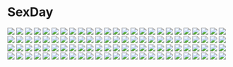 # SexDay
![](https://konachan.com/image/769254d9bcc21d5262b241f17c464df8/Konachan.com%20-%20142525%20blonde_hair%20brown_hair%20gloves%20green_eyes%20headdress%20idolmaster%20kamiya_nao%20long_hair%20microphone%20red_eyes%20ribbons%20sei2makoto%20skirt%20yellow_eyes.jpg)
![](https://konachan.com/jpeg/caa963913f9a0a4543f70c60f1dfb1d0/Konachan.com%20-%2030017%20amaduyu_tatsuki%20aquaplus%20kawata_hisashi%20leaf%20mitsumi_misato%20to_heart%20to_heart_2.jpg)
![](https://konachan.com/image/28f3f29fe84996d4c3e048ff5fb857bd/Konachan.com%20-%2055554%20akiyama_mio%20hirasawa_yui%20k-on%21%20kotobuki_tsumugi%20nakano_azusa%20tainaka_ritsu.jpg)
![](https://konachan.com/jpeg/85201364dc3e66c10de73eca5999cf91/Konachan.com%20-%20145238%20bed%20blush%20breasts%20brown_eyes%20fingering%20game_cg%20long_hair%20mutou_kurihito%20navel%20nipples%20panties%20pink_hair%20sena_miyuki%20sphere%20topless%20underwear%20wet.jpg)
![](https://konachan.com/jpeg/0a52d548c1f7b8a4b319d7568eda7ca5/Konachan.com%20-%20124568%20animal_ears%20blonde_hair%20foxgirl%20green_eyes%20japanese_clothes%20long_hair%20miko%20nibiiro_shizuka%20original%20tail.jpg)
![](https://konachan.com/image/ded0985d4469713aa471974717609f1a/Konachan.com%20-%20221274%20bou_nin%20breasts%20brown_eyes%20cleavage%20food%20glasses%20gray_hair%20long_hair%20original%20pocky.jpg)
![](https://konachan.com/jpeg/dafcf8e461a16ff0779794e296de0baa/Konachan.com%20-%2037877%20belle%20fue%20katahane%20white.jpg)
![](https://konachan.com/image/07b27799957b98d668e946f5eb8b6730/Konachan.com%20-%209842%20animal_ears%20bell%20blue_eyes%20blue_hair%20catgirl%20feathers%20panties%20ribbons%20sakurazawa_izumi%20thighhighs%20underwear%20wink.jpg)
![](https://konachan.com/image/30a2df14b050ec5ca5a41affd5747434/Konachan.com%20-%2071273%20all_male%20gokudera_hayato%20hibari_kyouya%20katekyou_hitman_reborn%20male%20rokudou_mukuro%20sasagawa_ryohei%20sawada_tsunayoshi%20yamamoto_takeshi.jpg)
![](https://konachan.com/image/0b049c04a85ac28aee2bb2b93ec1c2c8/Konachan.com%20-%20183257%202girls%20censored%20couch%20fingering%20gloves%20jjune%20open_shirt%20purple_eyes%20pussy_juice%20short_hair%20spread_legs%20thighhighs%20tie%20yellow_eyes%20yuri.jpg)
![](https://konachan.com/jpeg/ef6bbe485e21a8b62be046fba4f9d7e7/Konachan.com%20-%20145222%20animal_ears%20blonde_hair%20loli%20long_hair%20original%20school_swimsuit%20swimsuit%20thighhighs%20tinkerbell%20tinkle.jpg)
![](https://konachan.com/image/9f2352f4e61f793f4804b352d44399ae/Konachan.com%20-%20256701%20animal%20ball%20barefoot%20beach%20bikini%20breasts%20brown_hair%20cleavage%20clouds%20crab%20green_eyes%20long_hair%20mamemena%20navel%20popsicle%20sky%20swimsuit%20water.jpg)
![](https://konachan.com/image/21603375b98b950233cd4285b1f4f726/Konachan.com%20-%20289121%20animal_ears%20bicolored_eyes%20bow%20bra%20catgirl%20gei_daipf%20hat%20long_hair%20original%20panties%20ponytail%20shirt%20tail%20thighhighs%20underwear%20white_hair.jpg)
![](https://konachan.com/image/67836734a621182f422c28f0ce657793/Konachan.com%20-%20242079%202girls%20black_hair%20itachi_kanade%20original%20pink_eyes%20school_uniform%20see_through%20short_hair%20skirt%20underwater%20water.jpg)
![](https://konachan.com/image/6c87ad7bcd43515053afd71bfe2705db/Konachan.com%20-%2028743%20princess_frontier%20senomoto_hisashi%20thighhighs.jpg)
![](https://konachan.com/jpeg/e5d8fde10fb22643b24f26c819565812/Konachan.com%20-%20200574%20building%20cape%20city%20fire%20kazenokaze%20long_hair%20necklace%20night%20red_eyes%20red_hair%20school_uniform%20shana%20sword%20thighhighs%20weapon%20zettai_ryouiki.jpg)
![](https://konachan.com/image/08c8a8df24f46b7ee7890e3a1a293bce/Konachan.com%20-%20173489%20ass%20breasts%20demon%20fang%20horns%20long_hair%20original%20paparins%20tattoo%20weapon%20white_hair%20yellow_eyes.jpg)
![](https://konachan.com/jpeg/cacfaca38117055cb4be169bbfa97d4b/Konachan.com%20-%20249717%20hatsune_miku%20long_hair%20narami%20twintails%20vocaloid.jpg)
![](https://konachan.com/jpeg/f3e958bf48fa0632eb7926d17d6911a7/Konachan.com%20-%20186934%20breasts%20cleavage%20erect_nipples%20original%20panties%20purple_hair%20red_eyes%20third-party_edit%20underwear%20watarui%20white.jpg)
![](https://konachan.com/image/201e9dacb76a6f9fd0a86c20f07f759d/Konachan.com%20-%2077310%20angel_beats%21%20bicolored_eyes%20tachibana_kanade.jpg)
![](https://konachan.com/image/ef51e40c207d56003b154ba0f8e2f389/Konachan.com%20-%20292327%20anthropomorphism%20azur_lane%20drink%20enterprise_%28azur_lane%29%20hat%20kana616%20long_hair%20purple_eyes%20shorts%20sunglasses%20watermark%20white_hair.jpg)
![](https://konachan.com/image/a3057ebb049e7fc19eb063c70912c1a5/Konachan.com%20-%2020831%20blue_eyes%20blush%20bra%20braids%20brown_eyes%20brown_hair%20garter_belt%20girls_museum%20green_eyes%20green_hair%20navel%20panties%20pink_hair%20stockings%20underwear%20wink.jpg)
![](https://konachan.com/jpeg/b6b7d3858d8151f3552472a3998c6418/Konachan.com%20-%20200583%20animal_ears%20blue_eyes%20blue_hair%20horns%20long_hair%20original%20water%20yellow_eyes%20yunar.jpg)
![](https://konachan.com/image/eef271ca38a132aee788e1de516db7ae/Konachan.com%20-%2080737%20akiyama_mio%20bikini%20hirasawa_yui%20k-on%21%20kotobuki_tsumugi%20nakano_azusa%20rakuhei%20swimsuit%20tainaka_ritsu%20water%20wet.jpg)
![](https://konachan.com/image/0e3d14ad298d12e5124518c88532a3fa/Konachan.com%20-%20102334%20ass%20axanael%20blush%20brown_hair%20game_cg%20nitroplus%20panties%20purple_eyes%20short_hair%20tsuji_santa%20underwear%20watanuki_fuuri.jpg)
![](https://konachan.com/jpeg/2946b1f97ddc6ebd810f8523e44d3434/Konachan.com%20-%2062381%20breasts%20nopan%20open_shirt%20tagme%20thighhighs%20tomose_shunsaku.jpg)
![](https://konachan.com/image/23152ad3b2daf193008c337f5bacd71e/Konachan.com%20-%20302340%20ass%20bell%20bow%20breasts%20cherry%20drink%20food%20fruit%20headdress%20long_hair%20maid%20nipples%20original%20panties%20petals%20pussy%20red_eyes%20ribbons%20underwear%20waitress%20wink.jpg)
![](https://konachan.com/image/c8d986a1b5299222a151ca6bd16aa896/Konachan.com%20-%2048079%20ayanami_rei%20fukano_youichi%20gothic%20ikari_shinji%20neon_genesis_evangelion%20signed%20soryu_asuka_langley%20watermark.jpg)
![](https://konachan.com/jpeg/7bc216fd6ed5a2b4fc1d9968fbb33575/Konachan.com%20-%20303488%20anthropomorphism%20anus%20ass%20blush%20elbow_gloves%20gloves%20ipuusan_%28pestxsan%29%20kantai_collection%20long_hair%20panties%20skirt%20thighhighs%20underwear.jpg)
![](https://konachan.com/image/46e00c9dfa81db3742b73c0415efcbaf/Konachan.com%20-%2025483%20all_male%20male%20naruto%20uzumaki_naruto.jpg)
![](https://konachan.com/jpeg/f94906dc087939db996fc99aa69b70df/Konachan.com%20-%20278059%20anthropomorphism%20ass%20blonde_hair%20blush%20braids%20breasts%20etsunami_kumita%20long_hair%20no_bra%20panties%20pantyhose%20ponytail%20red_eyes%20topless%20underwear.jpg)
![](https://konachan.com/jpeg/3902816fd7cda30b73f79a6a23331b0f/Konachan.com%20-%2078394%20megurine_luka%20sky%20tears%20vocaloid.jpg)
![](https://konachan.com/image/439d6a11d81b44da40be3845b6d363c3/Konachan.com%20-%2051914%20blockice%20book%20nagato_yuki%20panties%20suzumiya_haruhi_no_yuutsu%20underwear%20zoom_layer.jpg)
![](https://konachan.com/jpeg/6600948327186bd73c992b7b00021ed8/Konachan.com%20-%2084208%20hatsune_miku%20kagamine_len%20kagamine_rin%20male%20twintails%20vocaloid.jpg)
![](https://konachan.com/jpeg/17ac89db9c5438891b7b40b15e542f49/Konachan.com%20-%20256657%20bed%20black_hair%20breasts%20game_cg%20long_hair%20navel%20nipples%20no_bra%20nopan%20otomimi_infinity%20purple_eyes%20sagawa_chiduru%20see_through%20yasaka_minato.jpg)
![](https://konachan.com/image/fa9adece1d5613003e8a61dfeadc7e82/Konachan.com%20-%2099158%20akemi_homura%20mahou_shoujo_madoka_magica%20sea_%28lordofk%29.jpg)
![](https://konachan.com/jpeg/3eaa9f0ed596fd8cae0953f7cf365b89/Konachan.com%20-%2082646%20close%20flowers%20hatsune_miku%20twintails%20vocaloid%20white.jpg)
![](https://konachan.com/image/77ed17327882ccc012803da4e6ebed32/Konachan.com%20-%20190841%20aqua_eyes%20blonde_hair%20blush%20breast_grab%20breasts%20hatachi%20headband%20male%20navel%20nipples%20no_bra%20original%20pussy_juice%20ribbons%20sex%20short_hair.jpg)
![](https://konachan.com/image/56443bcd189fab9106a12cc56fae3759/Konachan.com%20-%2046236%20all_male%20close%20male%20maria_holic%20shidou_mariya%20trap.jpg)
![](https://konachan.com/image/d424663df15574dabae25a6e220e4ec2/Konachan.com%20-%20128080%20bath%20bathtub%20bikini%20brown_hair%20green_eyes%20nouzui%20original%20short_hair%20swimsuit%20water.jpg)
![](https://konachan.com/jpeg/4a2a1a58e069785117d2a5b20061e6be/Konachan.com%20-%20250191%205_nenme_no_houkago%20black_hair%20clouds%20kantoku%20landscape%20long_hair%20nagisa_%28kantoku%29%20original%20scenic%20school_uniform%20skirt%20sunset.jpg)
![](https://konachan.com/image/319325a553c6048bdb38b79378b48d99/Konachan.com%20-%2010392%20bikini%20carnelian%20navel%20swimsuit%20tagme.jpg)
![](https://konachan.com/image/d6372a1a5815195925d440b22a297174/Konachan.com%20-%2076266%20ayanami_rei%20ikari_shinji%20neon_genesis_evangelion%20soryu_asuka_langley.jpg)
![](https://konachan.com/image/4b346b5bb8a94fa41df28eda04364a7f/Konachan.com%20-%20212400%20animal%20bird%20blue_hair%20cropped%20long_hair%20misaki_krokodi%20sky%20yellow_eyes.jpg)
![](https://konachan.com/image/ca3c0bd9e5d7f7f376892b9439e2ac89/Konachan.com%20-%20197811%20blonde_hair%20braids%20building%20fire%20hat%20jpeg_artifacts%20kirisame_marisa%20kurozen%20long_hair%20magic%20touhou%20witch%20witch_hat%20yellow_eyes.jpg)
![](https://konachan.com/image/bc8ac10bf301caf4e2dbf97743db9aff/Konachan.com%20-%20230872%20ass%20barefoot%20bodysuit%20bubbles%20chain%20computer%20dark%20gloves%20halo%20long_hair%20mask%20mivit%20original%20paper%20scenic%20shackles%20underwater%20water%20watermark%20wings.jpg)
![](https://konachan.com/image/b2e9f1b8d21153295d3b6973ffd45dbd/Konachan.com%20-%20242853%20bondson%20breasts%20dress%20long_hair%20love_live%21_school_idol_project%20love_live%21_sunshine%21%21%20red_hair%20sakurauchi_riko%20wings%20wink.jpg)
![](https://konachan.com/jpeg/625faf8ef185f16a2b36fbe40892c513/Konachan.com%20-%20177595%20blue_hair%20bow%20dress%20drink%20fang%20group%20hat%20horns%20long_hair%20maid%20makuwauri%20miko%20sake%20sleeping%20torii%20touhou%20tree%20umbrella%20vampire%20wings%20witch%20wristwear.jpg)
![](https://konachan.com/jpeg/3853709b0557cd65a5bbcd09199c0d6e/Konachan.com%20-%20274917%20anthropomorphism%20aqua_eyes%20blonde_hair%20boots%20girls_frontline%20headband%20long_hair%20mechuragi%20ruins%20skirt%20suomi_%28girls_frontline%29%20thighhighs.jpg)
![](https://konachan.com/image/7fd3b14ba9c74952b85ec58bb8cf1ca4/Konachan.com%20-%20286099%20animal_ears%20blue_eyes%20blush%20braids%20bunny_ears%20festival%20food%20honkai_impact%20ice_cream%20long_hair%20night%20pink_hair%20ponytail%20shoujo_ai%20stars%20white_hair.jpg)
![](https://konachan.com/image/dd59cd78ba09047f9d4a7c868fcd6388/Konachan.com%20-%2012154%20okami.jpg)
![](https://konachan.com/image/e75cbb389c998b881cf9868de8be1eec/Konachan.com%20-%2028715%20chu_x_chu%20game_cg%20pointed_ears%20unisonshift.jpg)
![](https://konachan.com/image/462212207ebb411a5ffece5d76c5c43a/Konachan.com%20-%20167091%20blush%20brown_eyes%20brown_hair%20gun%20hat%20long_hair%20original%20raivu%20weapon.jpg)
![](https://konachan.com/image/3b802e62c5054c357586dd7535dc9a66/Konachan.com%20-%2011967%20fate_%28series%29%20fate_stay_night%20loli.jpg)
![](https://konachan.com/image/b6772bd7c7d785419127d1766cc3454f/Konachan.com%20-%20271118%20camera%20clouds%20dress%20gloves%20hat%20lolita_fashion%20long_hair%20pink_hair%20ponytail%20red_eyes%20reflection%20scenic%20school_uniform%20signed%20sky%20socks%20water.jpg)
![](https://konachan.com/image/dab012875d2aed77f352bbf4f08cd759/Konachan.com%20-%2083840%20artoria_pendragon_%28all%29%20blonde_hair%20blush%20chibi%20fate_%28series%29%20fate_stay_night%20green_eyes%20long_hair%20saber.jpg)
![](https://konachan.com/image/9377ceb23d850988852d4af8b95d717f/Konachan.com%20-%2072102%20blazblue%20mikan_%28bananoha%29%20rachel_alucard.jpg)
![](https://konachan.com/jpeg/54863bca2c8adb05dfc1c6e5d6661171/Konachan.com%20-%2080175%20blue_eyes%20blue_hair%20cirno%20dress%20fairy%20moon%20night%20ribbons%20touhou%20wings.jpg)
![](https://konachan.com/jpeg/3db134924684c39936b713f28c1881d2/Konachan.com%20-%20192393%20black_hair%20bodysuit%20brown_eyes%20brown_hair%20bunbun%20dress%20green_eyes%20group%20long_hair%20pink_hair%20red_eyes%20short_hair%20vector%20weapon%20yuuki_yuuna.jpg)
![](https://konachan.com/image/585a1e1c6ffb293f862dc945b898699d/Konachan.com%20-%20268389%202girls%20bikini%20blonde_hair%20cat_smile%20green_eyes%20hoodie%20pool%20purple_eyes%20purple_hair%20swimsuit%20tsurumaki_maki%20vocaloid%20voiceroid%20watermark%20yuzuki_yukari.jpg)
![](https://konachan.com/image/4b643baf6dd81e3717ef08dd73a1884f/Konachan.com%20-%2040149%20fay_d_flourite%20kurogane%20sakura_%28tsubasa%29%20syaoran%20tsubasa_reservoir_chronicle.jpg)
![](https://konachan.com/jpeg/b6665f5eefae6e83744365eb3e3d3877/Konachan.com%20-%20246782%20anus%20ass%20breasts%20game_cg%20group%20lycoris_radiata%20miyasu_risa%20nipples%20nopan%20onomatope%2A%20oomine_kaede%20open_shirt%20pussy%20pussy_juice%20thighhighs%20uncensored.jpg)
![](https://konachan.com/image/3310410ef02e50fb3edcfcf9f92c958e/Konachan.com%20-%2058789%20hiiragi_kagami%20izumi_konata%20lucky_star.jpg)
![](https://konachan.com/image/d98a5372dd3a34b14ee8c77215941588/Konachan.com%20-%20198999%20ass%20brown_hair%20flowers%20hakurei_reimu%20hk_%28zxd0554%29%20japanese_clothes%20jpeg_artifacts%20long_hair%20miko%20pantyhose%20touhou%20twintails%20yellow_eyes.jpg)
![](https://konachan.com/image/1200f78bfe862bc4c11e65b0f46f39b8/Konachan.com%20-%20142110%20bow%20fujiwara_no_mokou%20gun%20ranger_%28mll0101%29%20red_eyes%20touhou%20weapon.jpg)
![](https://konachan.com/image/f85b874c2a4d13b761cfee7349683eaf/Konachan.com%20-%2021291%20boy_meets_girl%20shintaro%20tsubasa_miu.jpg)
![](https://konachan.com/image/975f1de6e6a2985efd39ce55596cbacd/Konachan.com%20-%2017647%20izumi_konata%20lucky_star.jpg)
![](https://konachan.com/image/2086d6202cb7de3fdc55d45797323deb/Konachan.com%20-%2025722%20higurashi_no_naku_koro_ni%20megami%20ryuuguu_rena%20sonozaki_mion%20swimsuit.jpeg)
![](https://konachan.com/image/a6ad813a1459c234d7bc182b77ebcdb8/Konachan.com%20-%2057168%20hatsune_miku%20vocaloid.jpg)
![](https://konachan.com/image/8095d7ae8070dc8fcb68bfdb0db2f3a9/Konachan.com%20-%2026242%20fate_%28series%29%20fate_stay_night%20knife%20medea_%28fate%29%20pointed_ears%20purple%20white.jpeg)
![](https://konachan.com/image/22a1aec0a3e75a581f0c7c56baa92139/Konachan.com%20-%20136223%20breasts%20cleavage%20gloves%20hatsune_miku%20headphones%20saine_%28artist%29%20vocaloid.jpg)
![](https://konachan.com/jpeg/5bcf5807424f41d3b17c1d542cb3281c/Konachan.com%20-%2050938%20animal_ears%20catgirl%20hazuki%20loli%20lolita_fashion%20pop%20scan%20tail%20thighhighs%20tsukuyomi_moon_phase.jpg)
![](https://konachan.com/image/68a1e2672247878bfdd1166eb9449173/Konachan.com%20-%2014221%20priest_%28ragnarok_online%29%20ragnarok_online%20sword%20thighhighs%20weapon.jpg)
![](https://konachan.com/image/9620aa877ebec5d1aafccdd3f6438f5c/Konachan.com%20-%20262449%20ass%20bashikou%20blonde_hair%20blue_eyes%20fang%20gloves%20hat%20link_%28zelda%29%20long_hair%20male%20midna%20pointed_ears%20red_eyes%20short_hair%20sword%20weapon.jpg)
![](https://konachan.com/jpeg/9a4f00c766e84cdd2cac6dceecbaecfb/Konachan.com%20-%2041098%20flyable_heart%20inaba_yui%20itou_noiji.jpg)
![](https://konachan.com/image/d24c0ddcb29e89556429e15fb590e112/Konachan.com%20-%2028601%20aqua_eyes%20aqua_hair%20barefoot%20black_hair%20blush%20bondage%20censored%20chu_x_chu%20cum%20game_cg%20hiyori_pixy%20male%20navel%20nipples%20nude%20penis%20sex%20short_hair%20tears.jpg)
![](https://konachan.com/jpeg/495c813fca535c3d7358b9b9fe7043bc/Konachan.com%20-%20291812%20aliasing%20animal%20animal_ears%20anthropomorphism%20aqua_eyes%20azur_lane%20fish%20food%20foxgirl%20gray_hair%20leaves%20multiple_tails%20poligon046%20ponytail%20short_hair%20tail.jpg)
![](https://konachan.com/image/6aa35ae9b032d24bb727d77b80556c03/Konachan.com%20-%20119457%20animal%20grass%20landscape%20original%20scenic%20shirakaba_toshiharu%20sky.jpg)
![](https://konachan.com/jpeg/f23ae9b0222f2e867dfef25c319fcec1/Konachan.com%20-%20174129%20aliasing%20building%20dress%20forest%20grass%20haru-chan_%28ryosios%29%20long_hair%20original%20purple_hair%20ryosios%20scenic%20shade%20sky%20tree%20water%20weapon.jpg)
![](https://konachan.com/image/015a014dc2fd6027618faf8420b41510/Konachan.com%20-%2017567%20clamp%20hanato_kobato%20ioryogi%20kobato.jpg)
![](https://konachan.com/image/896ed92cf2f7bea72d270c368747e552/Konachan.com%20-%2090757%20bra%20breasts%20busujima_saeko%20cleavage%20highschool_of_the_dead%20open_shirt%20school_uniform%20underwear%20vector.jpg)
![](https://konachan.com/image/29011bfb9bb1f71a72f2113e903f6c57/Konachan.com%20-%2051896%20alice_%28pandora_hearts%29%20pandora_hearts.jpg)
![](https://konachan.com/jpeg/34c980b21c86935d35269a675cf80266/Konachan.com%20-%20160200%20akemi_homura%20kaname_madoka%20mahou_shoujo_madoka_magica%20mora29%20ultimate_madoka.jpg)
![](https://konachan.com/jpeg/8fc968078044e83a11f006e9ca7af27f/Konachan.com%20-%2035464%20louise_fran%C3%A7oise_le_blanc_de_la_valli%C3%A8re%20zero_no_tsukaima.jpg)
![](https://konachan.com/image/9595cb620bb7c41e07e8d0ebd47c7327/Konachan.com%20-%20135325%20ass%20blonde_hair%20blush%20cum%20hat%20kazetto%20lunasa_prismriver%20sex%20thighhighs%20touhou%20yellow_eyes.jpg)
![](https://konachan.com/image/4350de73cc71dd1fece6ce73c46d4c5c/Konachan.com%20-%2013290%20all_male%20bleach%20hitsugaya_toushirou%20male.jpg)
![](https://konachan.com/image/23a281b08acd65f9b93b91f8e9578c28/Konachan.com%20-%209326%202girls%20animal_ears%20ayuka%20bunny_ears%20bunnygirl%20gray_hair%20long_hair%20purple_hair%20reisen_udongein_inaba%20touhou%20white%20yagokoro_eirin.jpg)
![](https://konachan.com/jpeg/75fae425cf3e412570cfe044437e5094/Konachan.com%20-%2053850%20nagomi%20tenmu_shinryuusai.jpg)
![](https://konachan.com/jpeg/39b62c8432dc484375f594a7514cdfb9/Konachan.com%20-%20192477%20game_cg%20giga%20harvest_overray%20nironiro%20panties%20skirt%20underwear%20weapon%20yatsurugi_komachi.jpg)
![](https://konachan.com/jpeg/f842ea5d88236a51da29346d1d480f7c/Konachan.com%20-%20177447%20blue_hair%20breasts%20censored%20game_cg%20hojo_tori%20nipples%20open_shirt%20penis%20piriri%21%20purple_eyes%20pussy%20school_uniform%20sex%20tears.jpg)
![](https://konachan.com/image/bccebad3a9b8f85e860bbb8f13e83ee9/Konachan.com%20-%20304789%20barefoot%20bed%20blush%20bow%20bra%20catgirl%20loli%20long_hair%20momochi_chia%20original%20panties%20purple_hair%20signed%20underwear.jpg)
![](https://konachan.com/jpeg/c601e64c97f073217238a46d3a96e18c/Konachan.com%20-%20280229%20card_captor_sakura%20clamp%20kero%20kinomoto_sakura%20scan.jpg)
![](https://konachan.com/jpeg/33d6bbb52ee6b0e03de97d656dc191be/Konachan.com%20-%20230917%20aqua_eyes%20blonde_hair%20blush%20bow%20braids%20breasts%20choker%20cleavage%20dress%20elbow_gloves%20gloves%20headdress%20long_hair%20moing%20ponytail%20silla%20thighhighs%20white.jpg)
![](https://konachan.com/image/2e9218864780b289a7d355c4a1737289/Konachan.com%20-%20201853%20brown_hair%20fan%20japanese_clothes%20long_hair%20love_live%21_school_idol_project%20minami_kotori%20ponytail%20tagme_%28artist%29%20yellow_eyes.jpg)
![](https://konachan.com/jpeg/2656371bab6a0dc514f8b933b24c5410/Konachan.com%20-%20284159%20blush%20bow%20breasts%20demon%20gray_hair%20headdress%20long_hair%20navel%20original%20panties%20petals%20red_eyes%20ribbons%20stockings%20succubus%20tail%20underwear%20waifu2x%20wings.jpg)
![](https://konachan.com/image/1f976b2a7ce91450254e55565042c102/Konachan.com%20-%20188748%20blue_eyes%20date_a_live%20long_hair%20school_uniform%20skirt%20tobiichi_origami%20translation_request%20tsunako%20white_hair.jpg)
![](https://konachan.com/jpeg/b926aadac5fef16400a35f5ce2078718/Konachan.com%20-%2085447%20aqua_eyes%20dress%20gray%20panty_%26_stocking_with_garterbelt%20purple_hair%20stocking_%28character%29%20thighhighs%20wings.jpg)
![](https://konachan.com/image/2bbdac1908cd9a4f9f35f8c4d38bebc8/Konachan.com%20-%2023332%20mahoromatic%20swimsuit.jpg)
![](https://konachan.com/jpeg/bb708b9960f6a1a3e88912995b08509c/Konachan.com%20-%2082355%20aisaka_taiga%20kantoku%20katana%20kawashima_ami%20kushieda_minori%20scan%20sword%20toradora%20weapon.jpg)
![](https://konachan.com/image/1fc6fac331c6a3344f8b6fedb8a04063/Konachan.com%20-%2058739%20all_male%20ciel_phantomhive%20kuroshitsuji%20male%20sebastian_michaelis.jpg)
